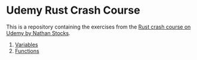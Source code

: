 # Udemy Rust Crash Course
This is a repository containing the exercises from the [Rust crash course on Udemy by Nathan Stocks](https://www.udemy.com/course/ultimate-rust-crash-course/?couponCode=OT50624NEW).

1. [Variables](./a_variables/)
2. [Functions](./b_functions/)